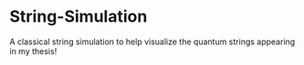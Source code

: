 # String-Simulation
A classical string simulation to help visualize the quantum strings appearing in my thesis!
